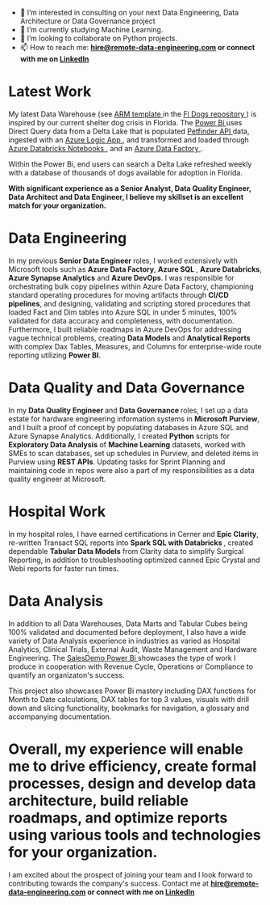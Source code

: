 
- 👀 I’m interested in consulting on your next Data Engineering, Data Architecture or Data Governance project
- 🌱 I’m currently studying Machine Learning.
- 💞️ I’m looking to collaborate on Python projects. 
- 📫 How to reach me: <b> hire@remote-data-engineering.com or connect with me on <a href = "https://www.linkedin.com/in/remotedataengineer/"> LinkedIn </a> </b>

<h1> Latest Work </h1>

My latest Data Warehouse (see <a href = "https://github.com/RemoteDataEngineer/FlDogs/blob/main/template.json"> ARM template </a> in the <a href = "https://github.com/RemoteDataEngineer/FlDogs"> Fl Dogs repository </a>) is inspired by our current shelter dog crisis in Florida. The <a href = "https://github.com/RemoteDataEngineer/FlDogs/blob/main/PetfinderApi%20FlDogs%20Production%2020230731.pbix"> Power Bi </a> uses Direct Query data from a Delta Lake that is populated <a href = "https://www.petfinder.com/developers/v2/docs/"> Petfinder API </a> data, ingested with an <a href = "https://github.com/RemoteDataEngineer/FlDogs/blob/main/Template%20for%20Standard%20Version%20of%20SummerInterview2023%20Logic%20App.zip" > Azure Logic App </a>, and transformed and loaded through <a href = "https://github.com/RemoteDataEngineer/FlDogs/tree/main/Databricks%20Notebooks"> Azure Databricks Notebooks </a>, and an <a href = "https://github.com/RemoteDataEngineer/FlDogs/blob/main/Template%20for%20ADF%20For%20Each%20Databricks%20Config%20Row.zip"> Azure Data Factory </a>. 

Within the Power Bi, end users can search a Delta Lake refreshed weekly with a database of thousands of dogs available for adoption in Florida.

<b> With significant experience as a Senior Analyst, Data Quality Engineer, Data Architect and Data Engineer, I believe my skillset is an excellent match for your organization. </b>

<h1>Data Engineering</h1>

In my previous <b> Senior Data Engineer </b> roles, I worked extensively with Microsoft tools such as <b>Azure Data Factory</b>, <b>Azure SQL </b>, <b>Azure Databricks</b>, <b>Azure Synapse Analytics</b> and <b>Azure DevOps</b>. I was responsible for orchestrating bulk copy pipelines within Azure Data Factory, championing standard operating procedures for moving artifacts through <b>CI/CD pipelines</b>, and designing, validating and scripting stored procedures that loaded Fact and Dim tables into Azure SQL in under 5 minutes, 100% validated for data accuracy and completeness, with documentation. Furthermore, I built reliable roadmaps in Azure DevOps for addressing vague technical problems, creating <b>Data Models</b> and <b>Analytical Reports</b> with complex Dax Tables, Measures, and Columns for enterprise-wide route reporting utilizing <b>Power BI</b>.

<h1>Data Quality and Data Governance</h1>
In my <b> Data Quality Engineer </b>  and <b> Data Governance </b> roles, I set up a data estate for hardware engineering information systems in <b>Microsoft Purview</b>, and I built a proof of concept by populating databases in Azure SQL and Azure Synapse Analytics. Additionally, I created <b>Python</b> scripts for <b>Exploratory Data Analysis</b> of <b>Machine Learning</b> datasets, worked with SMEs to scan databases, set up schedules in Purview, and deleted items in Purview using <b>REST APIs</b>. Updating tasks for Sprint Planning and maintaining code in repos were also a part of my responsibilities as a data quality engineer at Microsoft.

<h1>Hospital Work</h1>
In my hospital roles, I have earned certifications in <b></b>Cerner and <b>Epic Clarity</b>, re-written Transact SQL reports into <b> Spark SQL with Databricks </b>, created dependable <b> Tabular Data Models</b> from Clarity data to simplify Surgical Reporting, in addition to troubleshooting optimized canned Epic Crystal and Webi reports for faster run times.

<h1> Data Analysis </h1>
In addition to all Data Warehouses, Data Marts and Tabular Cubes being 100% validated and documented before deployment, I also have a wide variety of  Data Analysis experience in industries as varied as Hospital Analytics, Clinical Trials, External Audit, Waste Management and Hardware Engineering. The <a href = "https://github.com/RemoteDataEngineer/SalesDemo/blob/main/Heichman%20Sales%20Demo.pbix"> SalesDemo Power Bi </a> showcases the type of work I produce in cooperation with Revenue Cycle, Operations or Compliance to quantify an organizaton's success. 

This project also showcases Power Bi mastery including DAX functions for Month to Date calculations, DAX tables for top 3 values, visuals with drill down and slicing functionality, bookmarks for navigation, a glossary and accompanying documentation.


<h1> Overall, my experience will enable me to drive efficiency, create formal processes, design and develop data architecture, build reliable roadmaps, and optimize reports using various tools and technologies for your organization. </h1> 

I am excited about the prospect of joining your team and I look forward to contributing towards the company's success. Contact me at <b> hire@remote-data-engineering.com or connect with me on <a href = "https://www.linkedin.com/in/remotedataengineer/"> LinkedIn </a> </b>
